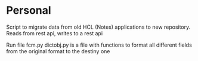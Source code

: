 # Personal

Script to migrate data from old HCL (Notes) applications to new repository.
Reads from rest api, writes to a rest api

Run file fcm.py
dictobj.py is a file with functions to format all different fields from the original format to the destiny one
